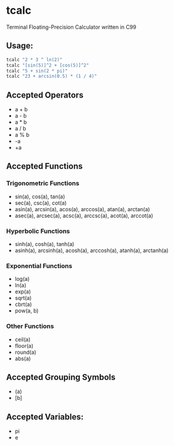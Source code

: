 # tcalc

Terminal Floating-Precision Calculator written in C99

## Usage:

```bash
tcalc "2 * 3 ^ ln(2)"
tcalc "[sin(5)]^2 + [cos(5)]^2"
tcalc "5 + sin(2 * pi)"
tcalc "23 + arcsin(0.5) * (1 / 4)"
```

## Accepted Operators

- a + b
- a - b
- a * b
- a / b
- a % b
- -a
- +a

## Accepted Functions

### Trigonometric Functions

- sin(a), cos(a), tan(a)
- sec(a), csc(a), cot(a)
- asin(a), arcsin(a), acos(a), arccos(a), atan(a), arctan(a)
- asec(a), arcsec(a), acsc(a), arccsc(a), acot(a), arccot(a)

### Hyperbolic Functions

- sinh(a), cosh(a), tanh(a)
- asinh(a), arcsinh(a), acosh(a), arccosh(a), atanh(a), arctanh(a)

### Exponential Functions

- log(a)
- ln(a)
- exp(a)
- sqrt(a)
- cbrt(a)
- pow(a, b)

### Other Functions

- ceil(a)
- floor(a)
- round(a)
- abs(a)


## Accepted Grouping Symbols

- (a)
- \[b]

## Accepted Variables:

- pi
- e
